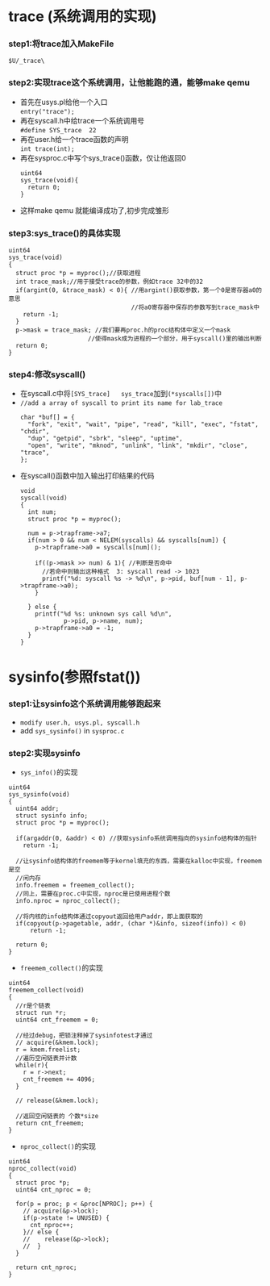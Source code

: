 # trace (系统调用的实现)
### step1:将trace加入MakeFile <br>
  ```$U/_trace\  ```<br>
### step2:实现trace这个系统调用，让他能跑的通，能够make qemu <br>
  - 首先在usys.pl给他一个入口 <br>
    ```entry("trace");```
  - 再在syscall.h中给trace一个系统调用号 <br>
    ```#define SYS_trace  22```
  - 再在user.h给一个trace函数的声明 <br>
    ```int trace(int);```
  - 再在sysproc.c中写个sys_trace()函数，仅让他返回0 <br>
    ```
    uint64
    sys_trace(void){
      return 0;
    }
    ``` 
  - 这样make qemu 就能编译成功了,初步完成雏形 <br>
### step3:sys_trace()的具体实现  
  ```
  uint64
  sys_trace(void)
  {
    struct proc *p = myproc();//获取进程
    int trace_mask;//用于接受trace的参数，例如trace 32中的32
    if(argint(0, &trace_mask) < 0){ //用argint()获取参数，第一个0是寄存器a0的意思
                                    //将a0寄存器中保存的参数写到trace_mask中
      return -1;
    }
    p->mask = trace_mask; //我们要再proc.h的proc结构体中定义一个mask
                        //使得mask成为进程的一个部分，用于syscall()里的输出判断
    return 0;
  }
  ```
### step4:修改syscall()
  * 在syscall.c中将```[SYS_trace]   sys_trace```加到```(*syscalls[])```中
  * ```//add a array of syscall to print its name for lab_trace```
    ```
    char *buf[] = {
      "fork", "exit", "wait", "pipe", "read", "kill", "exec", "fstat", "chdir",
      "dup", "getpid", "sbrk", "sleep", "uptime",
      "open", "write", "mknod", "unlink", "link", "mkdir", "close", "trace",
    };
    ```
  * 在syscall()函数中加入输出打印结果的代码
    ```
    void
    syscall(void)
    {
      int num;
      struct proc *p = myproc();

      num = p->trapframe->a7;
      if(num > 0 && num < NELEM(syscalls) && syscalls[num]) {
        p->trapframe->a0 = syscalls[num]();
        
        if((p->mask >> num) & 1){ //判断是否命中 
          //若命中则输出这种格式  3: syscall read -> 1023
          printf("%d: syscall %s -> %d\n", p->pid, buf[num - 1], p->trapframe->a0);
        }
        
      } else {
        printf("%d %s: unknown sys call %d\n",
                p->pid, p->name, num);
        p->trapframe->a0 = -1;
      }
    }
    ```
# sysinfo(参照fstat())
### step1:让sysinfo这个系统调用能够跑起来
  + ```modify user.h, usys.pl, syscall.h```
  + add ```sys_sysinfo()``` in ```sysproc.c``` <br>

### step2:实现sysinfo
  + ```sys_info()```的实现 
  ```
  uint64
  sys_sysinfo(void)
  {
    uint64 addr;
    struct sysinfo info;
    struct proc *p = myproc();

    if(argaddr(0, &addr) < 0) //获取sysinfo系统调用指向的sysinfo结构体的指针
      return -1;

    //让sysinfo结构体的freemem等于kernel填充的东西，需要在kalloc中实现，freemem是空
    //闲内存
    info.freemem = freemem_collect();
    //同上，需要在proc.c中实现，nproc是已使用进程个数                             
    info.nproc = nproc_collect();

    //将内核的info结构体通过copyout返回给用户addr，即上面获取的
    if(copyout(p->pagetable, addr, (char *)&info, sizeof(info)) < 0)
        return -1;
    
    return 0;
  }
  ```
  + ```freemem_collect()```的实现
  ```
  uint64
  freemem_collect(void)
  {
    //r是个链表
    struct run *r;
    uint64 cnt_freemem = 0;

    //经过debug，把锁注释掉了sysinfotest才通过
    // acquire(&kmem.lock);
    r = kmem.freelist;
    //遍历空闲链表并计数
    while(r){
      r = r->next;
      cnt_freemem += 4096;
    } 

    // release(&kmem.lock);

    //返回空闲链表的 个数*size
    return cnt_freemem;
  }
  ```
  + ```nproc_collect()```的实现
  ```
  uint64
  nproc_collect(void)
  {
    struct proc *p;
    uint64 cnt_nproc = 0;

    for(p = proc; p < &proc[NPROC]; p++) {
      // acquire(&p->lock);
      if(p->state != UNUSED) {
        cnt_nproc++;
      }// else {
      //    release(&p->lock);
      //  }
    }

    return cnt_nproc;
  }
  ```
  
